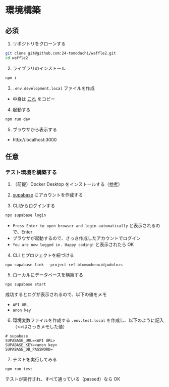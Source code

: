 # 環境構築
## 必須
1. リポジトリをクローンする
```sh
git clone git@github.com:24-tomodachi/waffle2.git
cd waffle2
```

2. ライブラリのインストール
```sh
npm i
```

3. `.env.development.local` ファイルを作成
- 中身は [これ](https://discord.com/channels/1227430023808417822/1245541355229413386/1245541386204479569) をコピー

4. 起動する
```sh
npm run dev
```

5. ブラウザから表示する
- http://localhost:3000[](url)

## 任意
### テスト環境を構築する
1. （前提）Docker Desktop をインストールする（[参考](https://zenn.dev/seiya0/articles/tech-docker-desktop-for-win-install)）

2. [supabase](https://supabase.com/) にアカウントを作成する

3. CLIからログインする
```sh
npx supabase login
```
- `Press Enter to open browser and login automatically` と表示されるので、Enter
- ブラウザが起動するので、さっき作成したアカウントでログイン
- `You are now logged in. Happy coding!` と表示されたら OK

4. CLI とプロジェクトを紐づける
```
npx supabase link --project-ref btomwxhenxidjudolnzs
```

5. ローカルにデータベースを構築する
```
npx supabase start
```
成功するとログが表示されるので、以下の値をメモ
- `API URL`
- `anon key`

6.  環境変数ファイルを作成する
`.env.test.local` を作成し、以下のように記入（<>はさっきメモした値）
```
# supabase
SUPABASE_URL=<API URL>
SUPABASE_KEY=<anon key>
SUPABASE_DB_PASSWORD=
```

7. テストを実行してみる
```
npm run test
```

テストが実行され、すべて通っている（passed）なら OK
